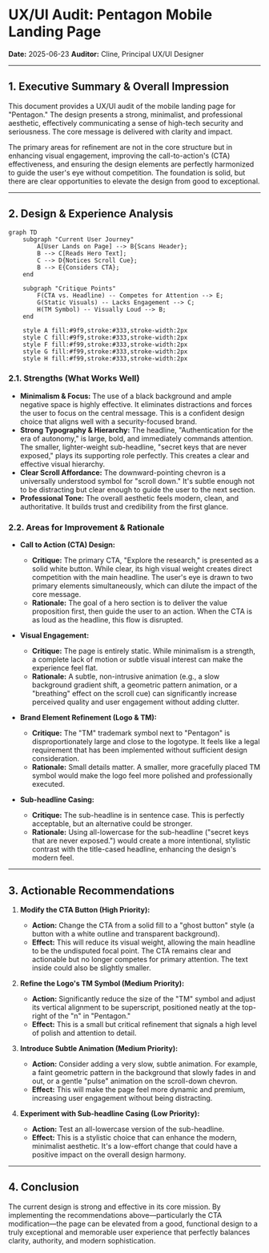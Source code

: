 # UX/UI Audit: Pentagon Mobile Landing Page

**Date:** 2025-06-23
**Auditor:** Cline, Principal UX/UI Designer

---

## 1. Executive Summary & Overall Impression

This document provides a UX/UI audit of the mobile landing page for "Pentagon." The design presents a strong, minimalist, and professional aesthetic, effectively communicating a sense of high-tech security and seriousness. The core message is delivered with clarity and impact.

The primary areas for refinement are not in the core structure but in enhancing visual engagement, improving the call-to-action's (CTA) effectiveness, and ensuring the design elements are perfectly harmonized to guide the user's eye without competition. The foundation is solid, but there are clear opportunities to elevate the design from good to exceptional.

---

## 2. Design & Experience Analysis

```mermaid
graph TD
    subgraph "Current User Journey"
        A[User Lands on Page] --> B{Scans Header};
        B --> C[Reads Hero Text];
        C --> D{Notices Scroll Cue};
        B --> E{Considers CTA};
    end

    subgraph "Critique Points"
        F(CTA vs. Headline) -- Competes for Attention --> E;
        G(Static Visuals) -- Lacks Engagement --> C;
        H(TM Symbol) -- Visually Loud --> B;
    end

    style A fill:#9f9,stroke:#333,stroke-width:2px
    style C fill:#9f9,stroke:#333,stroke-width:2px
    style F fill:#f99,stroke:#333,stroke-width:2px
    style G fill:#f99,stroke:#333,stroke-width:2px
    style H fill:#f99,stroke:#333,stroke-width:2px
```

### 2.1. Strengths (What Works Well)

*   **Minimalism & Focus:** The use of a black background and ample negative space is highly effective. It eliminates distractions and forces the user to focus on the central message. This is a confident design choice that aligns well with a security-focused brand.
*   **Strong Typography & Hierarchy:** The headline, "Authentication for the era of autonomy," is large, bold, and immediately commands attention. The smaller, lighter-weight sub-headline, "secret keys that are never exposed," plays its supporting role perfectly. This creates a clear and effective visual hierarchy.
*   **Clear Scroll Affordance:** The downward-pointing chevron is a universally understood symbol for "scroll down." It's subtle enough not to be distracting but clear enough to guide the user to the next section.
*   **Professional Tone:** The overall aesthetic feels modern, clean, and authoritative. It builds trust and credibility from the first glance.

### 2.2. Areas for Improvement & Rationale

*   **Call to Action (CTA) Design:**
    *   **Critique:** The primary CTA, "Explore the research," is presented as a solid white button. While clear, its high visual weight creates direct competition with the main headline. The user's eye is drawn to two primary elements simultaneously, which can dilute the impact of the core message.
    *   **Rationale:** The goal of a hero section is to deliver the value proposition first, then guide the user to an action. When the CTA is as loud as the headline, this flow is disrupted.

*   **Visual Engagement:**
    *   **Critique:** The page is entirely static. While minimalism is a strength, a complete lack of motion or subtle visual interest can make the experience feel flat.
    *   **Rationale:** A subtle, non-intrusive animation (e.g., a slow background gradient shift, a geometric pattern animation, or a "breathing" effect on the scroll cue) can significantly increase perceived quality and user engagement without adding clutter.

*   **Brand Element Refinement (Logo & TM):**
    *   **Critique:** The "TM" trademark symbol next to "Pentagon" is disproportionately large and close to the logotype. It feels like a legal requirement that has been implemented without sufficient design consideration.
    *   **Rationale:** Small details matter. A smaller, more gracefully placed TM symbol would make the logo feel more polished and professionally executed.

*   **Sub-headline Casing:**
    *   **Critique:** The sub-headline is in sentence case. This is perfectly acceptable, but an alternative could be stronger.
    *   **Rationale:** Using all-lowercase for the sub-headline ("secret keys that are never exposed.") would create a more intentional, stylistic contrast with the title-cased headline, enhancing the design's modern feel.

---

## 3. Actionable Recommendations

1.  **Modify the CTA Button (High Priority):**
    *   **Action:** Change the CTA from a solid fill to a "ghost button" style (a button with a white outline and transparent background).
    *   **Effect:** This will reduce its visual weight, allowing the main headline to be the undisputed focal point. The CTA remains clear and actionable but no longer competes for primary attention. The text inside could also be slightly smaller.

2.  **Refine the Logo's TM Symbol (Medium Priority):**
    *   **Action:** Significantly reduce the size of the "TM" symbol and adjust its vertical alignment to be superscript, positioned neatly at the top-right of the "n" in "Pentagon."
    *   **Effect:** This is a small but critical refinement that signals a high level of polish and attention to detail.

3.  **Introduce Subtle Animation (Medium Priority):**
    *   **Action:** Consider adding a very slow, subtle animation. For example, a faint geometric pattern in the background that slowly fades in and out, or a gentle "pulse" animation on the scroll-down chevron.
    *   **Effect:** This will make the page feel more dynamic and premium, increasing user engagement without being distracting.

4.  **Experiment with Sub-headline Casing (Low Priority):**
    *   **Action:** Test an all-lowercase version of the sub-headline.
    *   **Effect:** This is a stylistic choice that can enhance the modern, minimalist aesthetic. It's a low-effort change that could have a positive impact on the overall design harmony.

---

## 4. Conclusion

The current design is strong and effective in its core mission. By implementing the recommendations above—particularly the CTA modification—the page can be elevated from a good, functional design to a truly exceptional and memorable user experience that perfectly balances clarity, authority, and modern sophistication.
